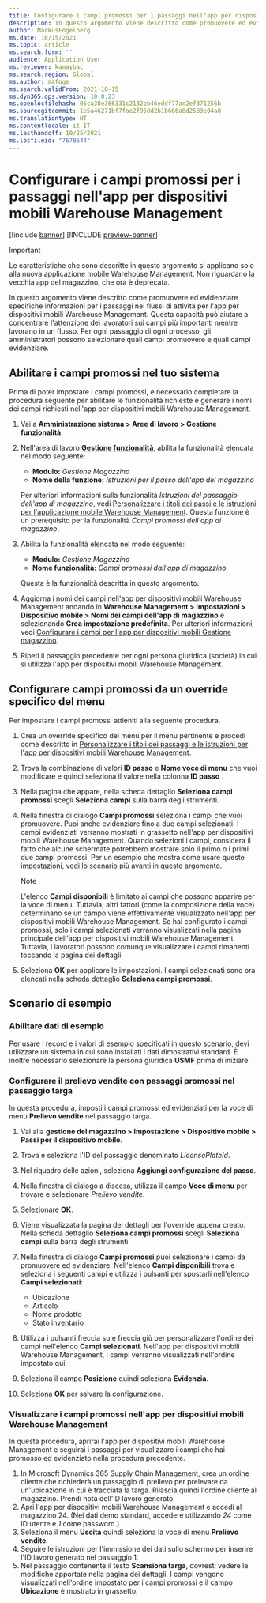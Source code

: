 ```yaml
---
title: Configurare i campi promossi per i passaggi nell'app per dispositivi mobili Warehouse Management
description: In questo argomento viene descritto come promuovere ed evidenziare specifiche informazioni per i passaggi nei flussi di attività per l'app per dispositivi mobili Warehouse Management.
author: MarkusFogelberg
ms.date: 10/15/2021
ms.topic: article
ms.search.form: ''
audience: Application User
ms.reviewer: kamaybac
ms.search.region: Global
ms.author: mafoge
ms.search.validFrom: 2021-10-15
ms.dyn365.ops.version: 10.0.23
ms.openlocfilehash: 05ca38e366331c2132bb46eddf77ae2ef371256b
ms.sourcegitcommit: 1e5a46271bf7fae2f958d2b1b666a8d2583e04a8
ms.translationtype: HT
ms.contentlocale: it-IT
ms.lasthandoff: 10/25/2021
ms.locfileid: "7678644"
---
```

# <a name="configure-promoted-fields-for-steps-in-the-warehouse-management-mobile-app"></a>Configurare i campi promossi per i passaggi nell'app per dispositivi mobili Warehouse Management

[!include [banner](../includes/banner.md)]
[!INCLUDE [preview-banner](../includes/preview-banner.md)] <!--KFM: GA with 10.0.23 -->

> [!IMPORTANT]
> Le caratteristiche che sono descritte in questo argomento si applicano solo alla nuova applicazione mobile Warehouse Management. Non riguardano la vecchia app del magazzino, che ora è deprecata.

In questo argomento viene descritto come promuovere ed evidenziare specifiche informazioni per i passaggi nei flussi di attività per l'app per dispositivi mobili Warehouse Management. Questa capacità può aiutare a concentrare l'attenzione dei lavoratori sui campi più importanti mentre lavorano in un flusso. Per ogni passaggio di ogni processo, gli amministratori possono selezionare quali campi promuovere e quali campi evidenziare.

## <a name="enable-promoted-fields-in-your-system"></a>Abilitare i campi promossi nel tuo sistema

Prima di poter impostare i campi promossi, è necessario completare la procedura seguente per abilitare le funzionalità richieste e generare i nomi dei campi richiesti nell'app per dispositivi mobili Warehouse Management.

1. Vai a **Amministrazione sistema \> Aree di lavoro \> Gestione funzionalità**.
1. Nell'area di lavoro [**Gestione funzionalità**](../../fin-ops-core/fin-ops/get-started/feature-management/feature-management-overview.md), abilita la funzionalità elencata nel modo seguente:

    - **Modulo:** *Gestione Magazzino*
    - **Nome della funzione:** *Istruzioni per il passo dell'app del magazzino*

    Per ulteriori informazioni sulla funzionalità *Istruzioni del passaggio dell'app di magazzino*, vedi [Personalizzare i titoli dei passi e le istruzioni per l'applicazione mobile Warehouse Management](mobile-app-titles-instructions.md). Questa funzione è un prerequisito per la funzionalità *Campi promossi dell'app di magazzino*.

1. Abilita la funzionalità elencata nel modo seguente:

    - **Modulo:** *Gestione Magazzino*
    - **Nome funzionalità:** *Campi promossi dall'app di magazzino*

    Questa è la funzionalità descritta in questo argomento.

1. Aggiorna i nomi dei campi nell'app per dispositivi mobili Warehouse Management andando in **Warehouse Management \> Impostazioni \> Dispositivo mobile \> Nomi dei campi dell'app di magazzino** e selezionando **Crea impostazione predefinita**. Per ulteriori informazioni, vedi [Configurare i campi per l'app per dispositivi mobili Gestione magazzino](configure-app-field-names-priorities-warehouse.md).
1. Ripeti il passaggio precedente per ogni persona giuridica (società) in cui si utilizza l'app per dispositivi mobili Warehouse Management.

## <a name="configure-promoted-fields-from-a-menu-specific-override"></a>Configurare campi promossi da un override specifico del menu

Per impostare i campi promossi attieniti alla seguente procedura.

1. Crea un override specifico del menu per il menu pertinente e procedi come descritto in [Personalizzare i titoli dei passaggi e le istruzioni per l'app per dispositivi mobili Warehouse Management](mobile-app-titles-instructions.md).
1. Trova la combinazione di valori **ID passo** e **Nome voce di menu** che vuoi modificare e quindi seleziona il valore nella colonna **ID passo** .
1. Nella pagina che appare, nella scheda dettaglio **Seleziona campi promossi** scegli **Seleziona campi** sulla barra degli strumenti.
1. Nella finestra di dialogo **Campi promossi** seleziona i campi che vuoi promuovere. Puoi anche evidenziare fino a due campi selezionati. I campi evidenziati verranno mostrati in grassetto nell'app per dispositivi mobili Warehouse Management. Quando selezioni i campi, considera il fatto che alcune schermate potrebbero mostrare solo il primo o i primi due campi promossi. Per un esempio che mostra come usare queste impostazioni, vedi lo scenario più avanti in questo argomento.

    > [!NOTE]
    > L'elenco **Campi disponibili** è limitato ai campi che possono apparire per la voce di menu. Tuttavia, altri fattori (come la composizione della voce) determinano se un campo viene effettivamente visualizzato nell'app per dispositivi mobili Warehouse Management. Se hai configurato i campi promossi, solo i campi selezionati verranno visualizzati nella pagina principale dell'app per dispositivi mobili Warehouse Management. Tuttavia, i lavoratori possono comunque visualizzare i campi rimanenti toccando la pagina dei dettagli.

1. Seleziona **OK** per applicare le impostazioni. I campi selezionati sono ora elencati nella scheda dettaglio **Seleziona campi promossi**.

## <a name="example-scenario"></a>Scenario di esempio

### <a name="enable-sample-data"></a>Abilitare dati di esempio

Per usare i record e i valori di esempio specificati in questo scenario, devi utilizzare un sistema in cui sono installati i dati dimostrativi standard. È inoltre necessario selezionare la persona giuridica **USMF** prima di iniziare.

### <a name="configure-sales-picking-with-promoted-steps-on-the-license-plate-step"></a>Configurare il prelievo vendite con passaggi promossi nel passaggio targa

In questa procedura, imposti i campi promossi ed evidenziati per la voce di menu **Prelievo vendite** nel passaggio targa.

1. Vai alla **gestione del magazzino \> Impostazione \> Dispositivo mobile \> Passi per il dispositivo mobile**.
1. Trova e seleziona l'ID del passaggio denominato *LicensePlateId*.
1. Nel riquadro delle azioni, seleziona **Aggiungi configurazione del passo**.
1. Nella finestra di dialogo a discesa, utilizza il campo **Voce di menu** per trovare e selezionare *Prelievo vendite*.
1. Selezionare **OK**.
1. Viene visualizzata la pagina dei dettagli per l'override appena creato. Nella scheda dettaglio **Seleziona campi promossi** scegli **Seleziona campi** sulla barra degli strumenti.
1. Nella finestra di dialogo **Campi promossi** puoi selezionare i campi da promuovere ed evidenziare. Nell'elenco **Campi disponibili** trova e seleziona i seguenti campi e utilizza i pulsanti per spostarli nell'elenco **Campi selezionati**:

    - Ubicazione
    - Articolo
    - Nome prodotto
    - Stato inventario

1. Utilizza i pulsanti freccia su e freccia giù per personalizzare l'ordine dei campi nell'elenco **Campi selezionati**. Nell'app per dispositivi mobili Warehouse Management, i campi verranno visualizzati nell'ordine impostato qui.
1. Seleziona il campo **Posizione** quindi seleziona **Evidenzia**.
1. Seleziona **OK** per salvare la configurazione.

### <a name="view-the-promoted-fields-in-the-warehouse-management-mobile-app"></a>Visualizzare i campi promossi nell'app per dispositivi mobili Warehouse Management

In questa procedura, aprirai l'app per dispositivi mobili Warehouse Management e seguirai i passaggi per visualizzare i campi che hai promosso ed evidenziato nella procedura precedente.

1. In Microsoft Dynamics 365 Supply Chain Management, crea un ordine cliente che richiederà un passaggio di prelievo per prelevare da un'ubicazione in cui è tracciata la targa. Rilascia quindi l'ordine cliente al magazzino. Prendi nota dell'ID lavoro generato.
1. Apri l'app per dispositivi mobili Warehouse Management e accedi al magazzino 24. (Nei dati demo standard, accedere utilizzando *24* come ID utente e *1* come password.)
1. Seleziona il menu **Uscita** quindi seleziona la voce di menu **Prelievo vendite**.
1. Seguire le istruzioni per l'immissione dei dati sullo schermo per inserire l'ID lavoro generato nel passaggio 1.
1. Nel passaggio contenente il testo **Scansiona targa**, dovresti vedere le modifiche apportate nella pagina dei dettagli. I campi vengono visualizzati nell'ordine impostato per i campi promossi e il campo **Ubicazione** è mostrato in grassetto.
